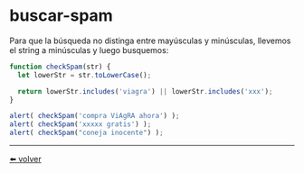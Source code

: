 # buscar-spam

Para que la búsqueda no distinga entre mayúsculas y minúsculas, llevemos el string a minúsculas y luego busquemos:

````js
function checkSpam(str) {
  let lowerStr = str.toLowerCase();

  return lowerStr.includes('viagra') || lowerStr.includes('xxx');
}

alert( checkSpam('compra ViAgRA ahora') );
alert( checkSpam('xxxxx gratis') );
alert( checkSpam("coneja inocente") );
````

---
[⬅️ volver](https://github.com/VictorHugoAguilar/javascript-interview-questions-explained/blob/main/theory/data-types/string/readme.md#buscar-spam)
